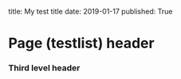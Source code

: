 title: My test title
date: 2019-01-17
published: True

# Page (testlist) header

### Third level header